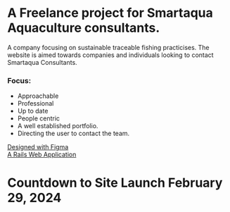 <h1>A Freelance project for Smartaqua Aquaculture consultants.</h1>
<p>A company focusing on sustainable traceable fishing practicises.
The website is aimed towards companies and individuals looking to contact Smartaqua Consultants.</p>

<h3>Focus:</h3>
<ul> 
<li>Approachable</li>
<li>Professional</li>
<li>Up to date</li>
<li>People centric</li>
<li>A well established portfolio.</li>
<li>Directing the user to contact the team.</li>
</ul>

<a href="https://www.figma.com/file/BeCOVA9uNoD9LXvsoXHam8/Smart-Aqua?type=design&node-id=6-4&mode=design&t=S2WC12dbDRdw920R-0">Designed with Figma </a> 
<br>
<a href="">A Rails Web Application</a>

<h1>Countdown to Site Launch February 29, 2024</h1>
<p id="countdown"></p>

<script>
// Set the date we're counting down to
var countDownDate = new Date("February 29, 2024 00:00:00").getTime();

var x = setInterval(function() {
  var now = new Date().getTime();
  var distance = countDownDate - now;
    
  var days = Math.floor(distance / (1000 * 60 * 60 * 24));
    
  document.getElementById("countdown").innerHTML = days + " days ";
    
  if (distance < 0) {
    clearInterval(x);
    document.getElementById("countdown").innerHTML = "EXPIRED";
  }
}, 86400000); // Update once per day (24 hours * 60 minutes * 60 seconds * 1000 milliseconds)

</script>

